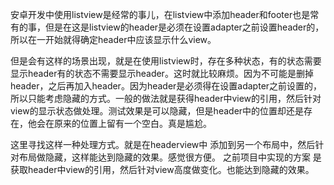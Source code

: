 安卓开发中使用listview是经常的事儿，在listview中添加header和footer也是常有的事，但是在这是listview的header是必须在设置adapter之前设置header的，所以在一开始就得确定header中应该显示什么view。

但是会有这样的场景出现，就是在使用listview时，存在多种状态，有的状态需要显示header有的状态不需要显示header。这时就比较麻烦。因为不可能是删掉header，之后再加入header。因为header是必须得在设置adapter之前设置的，所以只能考虑隐藏的方式。一般的做法就是获得header中view的引用，然后针对view的显示状态做处理。测试效果是可以隐藏，但是header中的位置却还是存在，他会在原来的位置上留有一个空白。真是尴尬。

这里寻找这样一种处理方式。就是在headerview中 添加到另一个布局中，然后针对布局做隐藏，这样能达到隐藏的效果。感觉很方便。
之前项目中实现的方案 是获取header中view的引用，然后针对view高度做变化。也能达到隐藏的效果。
